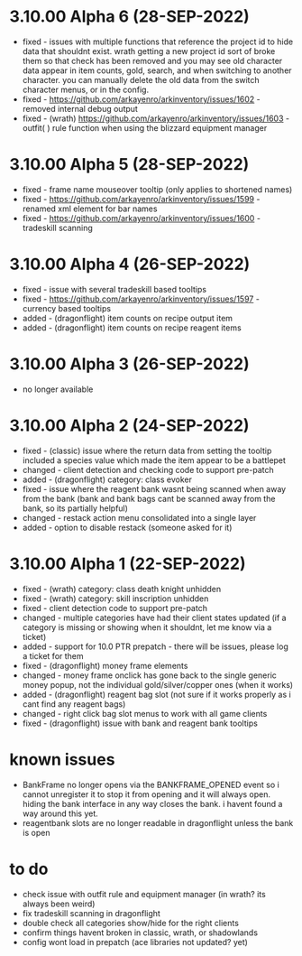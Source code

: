 # 3.10.00 Alpha 6 (28-SEP-2022)
 - fixed - issues with multiple functions that reference the project id to hide data that shouldnt exist.  wrath getting a new project id sort of broke them so that check has been removed and you may see old character data appear in item counts, gold, search, and when switching to another character.  you can manually delete the old data from the switch character menus, or in the config.
 - fixed - https://github.com/arkayenro/arkinventory/issues/1602 - removed internal debug output
 - fixed - (wrath) https://github.com/arkayenro/arkinventory/issues/1603 - outfit( ) rule function when using the blizzard equipment manager

# 3.10.00 Alpha 5 (28-SEP-2022)
 - fixed - frame name mouseover tooltip (only applies to shortened names)
 - fixed - https://github.com/arkayenro/arkinventory/issues/1599 - renamed xml element for bar names
 - fixed - https://github.com/arkayenro/arkinventory/issues/1600 - tradeskill scanning
 
# 3.10.00 Alpha 4 (26-SEP-2022)
 - fixed - issue with several tradeskill based tooltips
 - fixed - https://github.com/arkayenro/arkinventory/issues/1597 - currency based tooltips
 - added - (dragonflight) item counts on recipe output item
 - added - (dragonflight) item counts on recipe reagent items

# 3.10.00 Alpha 3 (26-SEP-2022)
 - no longer available
 
# 3.10.00 Alpha 2 (24-SEP-2022)
 - fixed - (classic) issue where the return data from setting the tooltip included a species value which made the item appear to be a battlepet
 - changed - client detection and checking code to support pre-patch
 - added - (dragonflight) category: class evoker
 - fixed - issue where the reagent bank wasnt being scanned when away from the bank (bank and bank bags cant be scanned away from the bank, so its partially helpful)
 - changed - restack action menu consolidated into a single layer
 - added - option to disable restack (someone asked for it)
 
# 3.10.00 Alpha 1 (22-SEP-2022)
 - fixed - (wrath) category: class death knight unhidden
 - fixed - (wrath) category: skill inscription unhidden
 - fixed - client detection code to support pre-patch
 - changed - multiple categories have had their client states updated (if a category is missing or showing when it shouldnt, let me know via a ticket)
 - added - support for 10.0 PTR prepatch - there will be issues, please log a ticket for them
 - fixed - (dragonflight) money frame elements
 - changed - money frame onclick has gone back to the single generic money popup, not the individual gold/silver/copper ones (when it works)
 - added  - (dragonflight) reagent bag slot (not sure if it works properly as i cant find any reagent bags)
 - changed - right click bag slot menus to work with all game clients
 - fixed - (dragonflight) issue with bank and reagent bank tooltips
 
# known issues
 - BankFrame no longer opens via the BANKFRAME_OPENED event so i cannot unregister it to stop it from opening and it will always open.  hiding the bank interface in any way closes the bank.  i havent found a way around this yet.
 - reagentbank slots are no longer readable in dragonflight unless the bank is open
 
# to do
 - check issue with outfit rule and equipment manager (in wrath? its always been weird)
 - fix tradeskill scanning in dragonflight
 - double check all categories show/hide for the right clients
 - confirm things havent broken in classic, wrath, or shadowlands
 - config wont load in prepatch (ace libraries not updated? yet)
